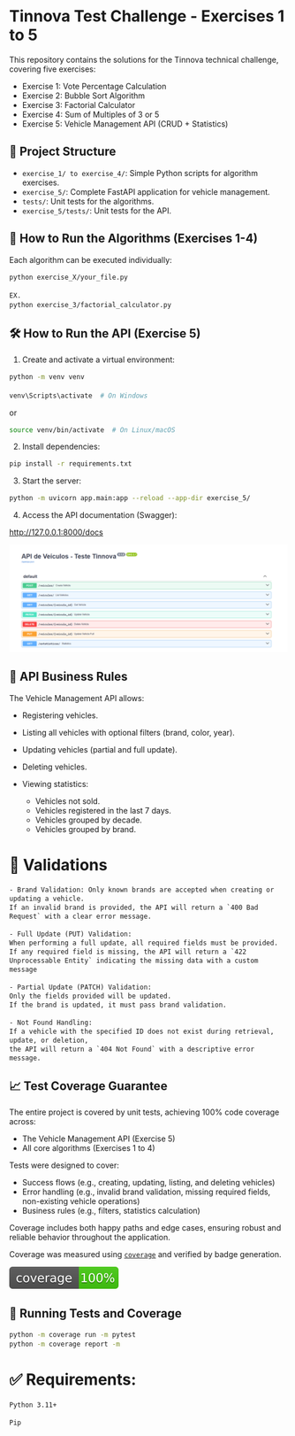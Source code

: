 # Tinnova Test Challenge - Exercises 1 to 5

This repository contains the solutions for the Tinnova technical challenge, covering five exercises:

- Exercise 1: Vote Percentage Calculation
- Exercise 2: Bubble Sort Algorithm
- Exercise 3: Factorial Calculator
- Exercise 4: Sum of Multiples of 3 or 5
- Exercise 5: Vehicle Management API (CRUD + Statistics)

## 📂 Project Structure

- `exercise_1/ to exercise_4/`: Simple Python scripts for algorithm exercises.
- `exercise_5/`: Complete FastAPI application for vehicle management.
- `tests/`: Unit tests for the algorithms.
- `exercise_5/tests/`: Unit tests for the API.

## 🚀 How to Run the Algorithms (Exercises 1-4)

Each algorithm can be executed individually:

```bash
python exercise_X/your_file.py

EX.
python exercise_3/factorial_calculator.py
```

## 🛠️  How to Run the API (Exercise 5)

1. Create and activate a virtual environment:

```bash
python -m venv venv

venv\Scripts\activate  # On Windows
```
or

```bash
source venv/bin/activate  # On Linux/macOS
```

2. Install dependencies:

```bash
pip install -r requirements.txt
```

3. Start the server:

```bash
python -m uvicorn app.main:app --reload --app-dir exercise_5/
```

4. Access the API documentation (Swagger):

http://127.0.0.1:8000/docs

![API](api_image.png)

## 📜 API Business Rules

The Vehicle Management API allows:

  - Registering vehicles.
  - Listing all vehicles with optional filters (brand, color, year).
  - Updating vehicles (partial and full update).
  - Deleting vehicles.
  - Viewing statistics:

    - Vehicles not sold.
    - Vehicles registered in the last 7 days.
    - Vehicles grouped by decade.
    - Vehicles grouped by brand.

# 🔎 Validations

    - Brand Validation: Only known brands are accepted when creating or updating a vehicle.  
    If an invalid brand is provided, the API will return a `400 Bad Request` with a clear error message.

    - Full Update (PUT) Validation:  
    When performing a full update, all required fields must be provided.  
    If any required field is missing, the API will return a `422 Unprocessable Entity` indicating the missing data with a custom message

    - Partial Update (PATCH) Validation:  
    Only the fields provided will be updated.  
    If the brand is updated, it must pass brand validation.

    - Not Found Handling:  
    If a vehicle with the specified ID does not exist during retrieval, update, or deletion,  
    the API will return a `404 Not Found` with a descriptive error message.


## 📈 Test Coverage Guarantee

The entire project is covered by unit tests, achieving 100% code coverage across:

- The Vehicle Management API (Exercise 5)
- All core algorithms (Exercises 1 to 4)

Tests were designed to cover:

- Success flows (e.g., creating, updating, listing, and deleting vehicles)
- Error handling (e.g., invalid brand validation, missing required fields, non-existing vehicle operations)
- Business rules (e.g., filters, statistics calculation)

Coverage includes both happy paths and edge cases, ensuring robust and reliable behavior throughout the application.

Coverage was measured using [`coverage`](https://coverage.readthedocs.io/en/latest/) and verified by badge generation.

![coverage](coverage.svg)

## 🧪 Running Tests and Coverage

```bash
python -m coverage run -m pytest
python -m coverage report -m
```


# ✅ Requirements:

    Python 3.11+

    Pip